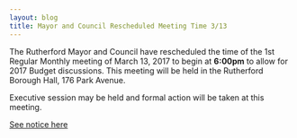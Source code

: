 ```yaml
---
layout: blog
title: Mayor and Council Rescheduled Meeting Time 3/13
---
```


The Rutherford Mayor and Council have rescheduled the time of the 1st Regular Monthly meeting of March 13, 2017 to begin at **6:00pm** to allow for 2017 Budget discussions. This meeting will be held in the Rutherford Borough Hall, 176 Park Avenue. 

Executive session may be held and formal action will be taken at this meeting. 

[See notice here](https://storage.googleapis.com/static.rutherford-nj.com/borough-clerk/posts/notice004.pdf)
